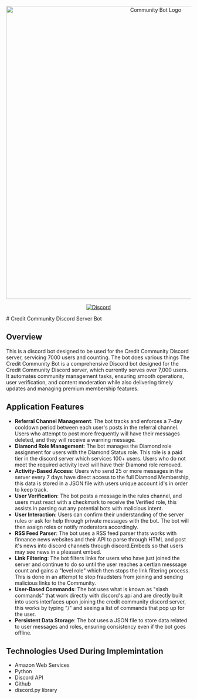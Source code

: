 <div align="center">
  <!-- <img src="https://github.com/user-attachments/assets/704e1568-5c42-4133-835b-2075fef6813b" width="300"/> -->
<img src="https://github.com/user-attachments/assets/704e1568-5c42-4133-835b-2075fef6813b" alt="Community Bot Logo" width="800"/>
</div>
<p align="center">
  <a href="https://discord.gg/pZ2tfyAxqd">
    <img alt="Discord" src="https://img.shields.io/badge/Discord%20-%20blue?style=flat&logo=discord&label=CC&color=%237933FF">
  </a>
</p>
# Credit Community Discord Server Bot


## Overview
This is a discord bot designed to be used for the Credit Community Discord server, servicing 7000 users and counting. The bot does various things 
The Credit Community Bot is a comprehensive Discord bot designed for the Credit Community Discord server, which currently serves over 7,000 users. It automates community management tasks, ensuring smooth operations, user verification, and content moderation while also delivering timely updates and managing premium membership features.

## Application Features
- **Referral Channel Management**: The bot tracks and enforces a 7-day cooldown period between each user's posts in the referral channel. Users who attempt to post more frequently will have their messages deleted, and they will receive a warning message.
- **Diamond Role Management**: The bot manages the Diamond role assignment for users with the Diamond Status role. This role is a paid tier in the discord server which services 100+ users. Users who do not meet the required activity level will have their Diamond role removed.
- **Activity-Based Access**: Users who send 25 or more messages in the server every 7 days have direct access to the full Diamond Membership, this data is stored in a JSON file with users unique account id's in order to keep track.
- **User Verification**: The bot posts a message in the rules channel, and users must react with a checkmark to receive the Verified role, this assists in parsing out any potential bots with malicious intent.
- **User Interaction**: Users can confirm their understanding of the server rules or ask for help through private messages with the bot. The bot will then assign roles or notify moderators accordingly.
- **RSS Feed Parser**: The bot uses a RSS feed parser thats works with finnance news websites and their API to parse through HTML and post it's news into discord channels through discord.Embeds so that users may see news in a pleasant embed.
- **Link Filtering**: The bot filters links for users who have just joined the server and continue to do so until the user reaches a certian messsage count and gains a "level role" which then stops the link filtering process. This is done in an attempt to stop fraudsters from joining and sending malicious links to the Community.
- **User-Based Commands**: The bot uses what is known as "slash commands" that work directly with discord's api and are directly built into users interfaces upon joining the credit community discord server, this works by typing "/" and seeing a list of commands that pop up for the user.
- **Persistent Data Storage**: The bot uses a JSON file to store data related to user messages and roles, ensuring consistency even if the bot goes offline.
## Technologies Used During Implemintation
- Amazon Web Services
- Python
- Discord API
- Github
- discord.py library
